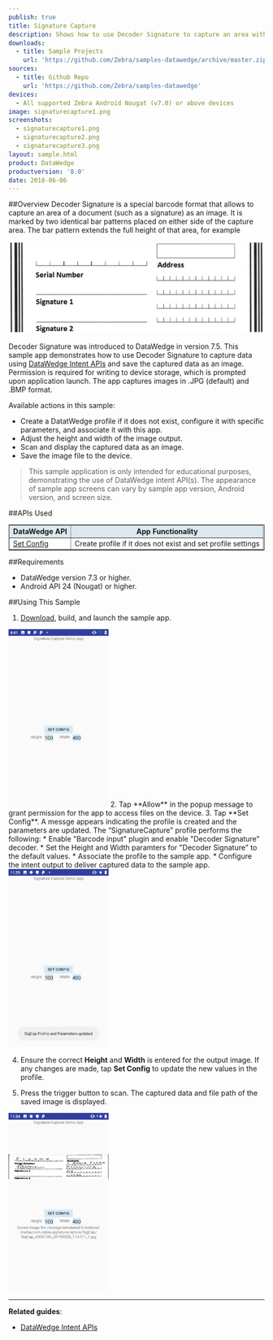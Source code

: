 ```yaml
---
publish: true
title: Signature Capture
description: Shows how to use Decoder Signature to capture an area within a document (such as a signature) enclosed by a specific pattern and save it as an image.  
downloads:
  - title: Sample Projects
    url: 'https://github.com/Zebra/samples-datawedge/archive/master.zip'
sources:
  - title: Github Repo
    url: 'https://github.com/Zebra/samples-datawedge'
devices:
  - All supported Zebra Android Nougat (v7.0) or above devices
image: signaturecapture1.png
screenshots:
  - signaturecapture1.png
  - signaturecapture2.png
  - signaturecapture3.png
layout: sample.html
product: DataWedge
productversion: '8.0'
date: 2018-06-06
---
```


##Overview 
Decoder Signature is a special barcode format that allows to capture an area of a document (such as a signature) as an image. It is marked by two identical bar patterns placed on either side of the capture area. The bar pattern extends the full height of that area, for example

<img src="DecoderSignature-sample.jpg"/>
<br>

Decoder Signature was introduced to DataWedge in version 7.5. This sample app demonstrates how to use Decoder Signature to capture data using [DataWedge Intent APIs](../../api) and save the captured data as an image. Permission is required for writing to device storage, which is prompted upon application launch. The app captures images in .JPG (default) and .BMP format. 

Available actions in this sample: 
* Create a DatatWedge profile if it does not exist, configure it with specific parameters, and associate it with this app.
* Adjust the height and width of the image output.
* Scan and display the captured data as an image. 
* Save the image file to the device.

> This sample application is only intended for educational purposes, demonstrating the use of DataWedge intent API(s). The appearance of sample app screens can vary by sample app version, Android version, and screen size.

##APIs Used

<table class="facelift" style="width:100%" border="1" padding="5px">
  <tr bgcolor="#dce8ef">
    <th>DataWedge API</th>
    <th>App Functionality</th>
  </tr>

  <tr>
    <td><a href="http://techdocs.zebra.com/datawedge/latest/guide/api/setconfig/">Set Config</a></td>
    <td>Create profile if it does not exist and set profile settings</td>
  </tr>

</table>

##Requirements
* DataWedge version 7.3 or higher. 
* Android API 24 (Nougat) or higher.

##Using This Sample
1. [Download](https://github.com/Zebra/samples-datawedge), build, and launch the sample app.
<img style="height:350px" src="signaturecapture1.png"/>
2. Tap **Allow** in the popup message to grant permission for the app to access files on the device.
3. Tap **Set Config**. A messge appears indicating the profile is created and the parameters are updated. The “SignatureCapture” profile performs the following:
   * Enable "Barcode input" plugin and enable "Decoder Signature" decoder.
   * Set the Height and Width paramters for "Decoder Signature" to the default values.
   * Associate the profile to the sample app.
   * Configure the intent output to deliver captured data to the sample app.
 <img style="height:350px" src="signaturecapture2.png"/> 

4. Ensure the correct **Height** and **Width** is entered for the output image. If any changes are made, tap **Set Config** to update the new values in the profile.

5. Press the trigger button to scan. The captured data and file path of the saved image is displayed.
<img style="height:350px" src="signaturecapture3.png"/>

  
-----

**Related guides**:

* [DataWedge Intent APIs](../../api) 










